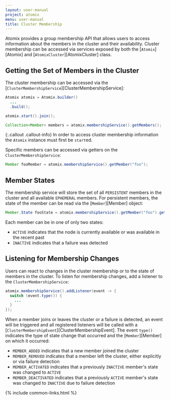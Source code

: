 ```yaml
---
layout: user-manual
project: atomix
menu: user-manual
title: Cluster Membership
---
```


Atomix provides a group membership API that allows users to access information about the members in the cluster and their availability. Cluster membership can be accessed via services exposed by both the [`Atomix`][Atomix] and [`AtomixCluster`][AtomixCluster] class.

## Getting the Set of Members in the Cluster

The cluster membership can be accessed via the [`ClusterMembershipService`][ClusterMembershipService]:

```java
Atomix atomix = Atomix.builder()
  ...
  .build();

atomix.start().join();

Collection<Member> members = atomix.membershipService().getMembers();
```

{:.callout .callout-info}
In order to access cluster membership information the `Atomix` instance must first be `start`ed.

Specific members can be accessed via getters on the `ClusterMembershipService`:

```java
Member fooMember = atomix.membershipService().getMember("foo");
```

## Member States

The membership service will store the set of all `PERSISTENT` members in the cluster and all available `EPHEMERAL` members. For persistent members, the state of the member can be read via the [`Member`][Member] object:

```java
Member.State fooState = atomix.membershipService().getMember("foo").getState();
```

Each member can be in one of only two states:
* `ACTIVE` indicates that the node is currently available or was available in the recent past
* `INACTIVE` indicates that a failure was detected

## Listening for Membership Changes

Users can react to changes in the cluster membership or to the state of members in the cluster. To listen for membership changes, add a listener to the `ClusterMembershipService`:

```java
atomix.membershipService().addListener(event -> {
  switch (event.type()) {
    ...
  }
});
```

When a member joins or leaves the cluster or a failure is detected, an event will be triggered and all registered listeners will be called with a [`ClusterMembershipEvent`][ClusterMembershipEvent]. The event `type()` indicates the type of state change that occurred and the [`Member`][Member] on which it occurred:
* `MEMBER_ADDED` indicates that a new member joined the cluster
* `MEMBER_REMOVED` indicates that a member left the cluster, either explicitly or via failure detection
* `MEMBER_ACTIVATED` indicates that a previously `INACTIVE` member's state was changed to `ACTIVE`
* `MEMBER_DEACTIVATED` indicates that a previously `ACTIVE` member's state was changed to `INACTIVE` due to failure detection

{% include common-links.html %}
